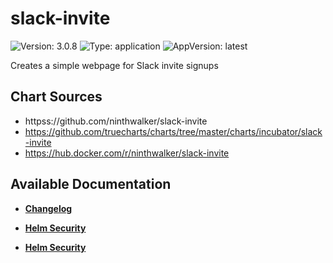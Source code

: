 # slack-invite

![Version: 3.0.8](https://img.shields.io/badge/Version-3.0.8-informational?style=flat-square) ![Type: application](https://img.shields.io/badge/Type-application-informational?style=flat-square) ![AppVersion: latest](https://img.shields.io/badge/AppVersion-latest-informational?style=flat-square)

Creates a simple webpage for Slack invite signups

## Chart Sources

- httpss://github.com/ninthwalker/slack-invite
- https://github.com/truecharts/charts/tree/master/charts/incubator/slack-invite
- https://hub.docker.com/r/ninthwalker/slack-invite

## Available Documentation

- [**Changelog**](CHANGELOG)

- [**Helm Security**](container-security)

- [**Helm Security**](helm-security)

